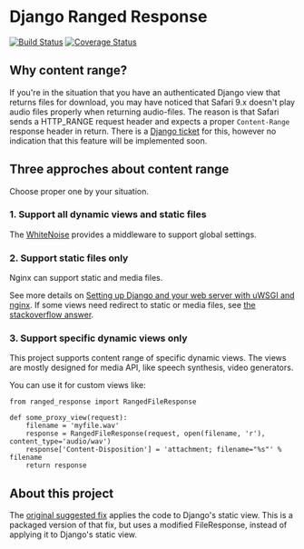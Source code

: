# Django Ranged Response
[![Build Status](https://travis-ci.org/i3thuan5/django-ranged-response.svg?branch=master)](https://travis-ci.org/i3thuan5/django-ranged-response)
[![Coverage Status](https://coveralls.io/repos/github/i3thuan5/django-ranged-response/badge.svg?branch=master)](https://coveralls.io/github/i3thuan5/django-ranged-response?branch=master)

## Why content range?
If you're in the situation that you have an authenticated Django view that returns
files for download, you may have noticed that Safari 9.x doesn't play audio files
properly when returning audio-files. The reason is that Safari sends a HTTP_RANGE request header and expects a proper `Content-Range` response header in return.
There is a [Django ticket](https://code.djangoproject.com/ticket/22479)
for this, however no indication that this feature will be implemented soon.


## Three approches about content range
Choose proper one by your situation.

### 1. Support all dynamic views and static files
The [WhiteNoise](http://whitenoise.evans.io/en/stable/index.html) provides a middleware to support global settings.

### 2. Support static files only
Nginx can support static and media files.

See more details on [Setting up Django and your web server with uWSGI and nginx](http://uwsgi-docs.readthedocs.io/en/latest/tutorials/Django_and_nginx.html#configure-nginx-for-your-site). If some views need redirect to static or media files, see [the stackoverflow answer](https://stackoverflow.com/a/23404382/3640653).

### 3. Support specific dynamic views only
This project supports content range of specific dynamic views. The views are mostly designed for media API, like speech synthesis, video generators.

You can use it for custom views like:

    from ranged_response import RangedFileResponse

    def some_proxy_view(request):
        filename = 'myfile.wav'
        response = RangedFileResponse(request, open(filename, 'r'), content_type='audio/wav')
        response['Content-Disposition'] = 'attachment; filename="%s"' % filename
        return response


## About this project
The [original suggested fix](https://github.com/satchamo/django/commit/2ce75c5c4bee2a858c0214d136bfcd351fcde11d)
applies the code to Django's static view. This is a packaged version of that fix,
but uses a modified FileResponse, instead of applying it to Django's static view.
